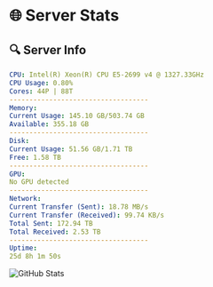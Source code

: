 # 🌐 Server Stats
## 🔍 Server Info
```yaml
CPU: Intel(R) Xeon(R) CPU E5-2699 v4 @ 1327.33GHz
CPU Usage: 0.80%
Cores: 44P | 88T
-----------------------------------
Memory:
Current Usage: 145.10 GB/503.74 GB
Available: 355.18 GB
-----------------------------------
Disk:
Current Usage: 51.56 GB/1.71 TB
Free: 1.58 TB
-----------------------------------
GPU:
No GPU detected
-----------------------------------
Network:
Current Transfer (Sent): 18.78 MB/s
Current Transfer (Received): 99.74 KB/s
Total Sent: 172.94 TB
Total Received: 2.53 TB
-----------------------------------
Uptime:
25d 8h 1m 50s
```
![GitHub Stats](https://img.shields.io/badge/Updated-2025-03-05_06:45:08-blue)